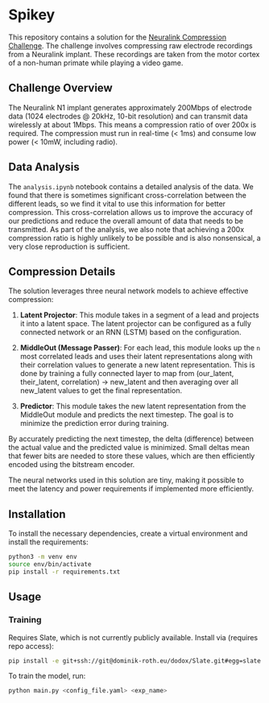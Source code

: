 # Spikey

This repository contains a solution for the [Neuralink Compression Challenge](https://content.neuralink.com/compression-challenge/README.html). The challenge involves compressing raw electrode recordings from a Neuralink implant. These recordings are taken from the motor cortex of a non-human primate while playing a video game.

## Challenge Overview

The Neuralink N1 implant generates approximately 200Mbps of electrode data (1024 electrodes @ 20kHz, 10-bit resolution) and can transmit data wirelessly at about 1Mbps. This means a compression ratio of over 200x is required. The compression must run in real-time (< 1ms) and consume low power (< 10mW, including radio).

## Data Analysis

The `analysis.ipynb` notebook contains a detailed analysis of the data. We found that there is sometimes significant cross-correlation between the different leads, so we find it vital to use this information for better compression. This cross-correlation allows us to improve the accuracy of our predictions and reduce the overall amount of data that needs to be transmitted. As part of the analysis, we also note that achieving a 200x compression ratio is highly unlikely to be possible and is also nonsensical, a very close reproduction is sufficient.

## Compression Details

The solution leverages three neural network models to achieve effective compression:

1. **Latent Projector**: This module takes in a segment of a lead and projects it into a latent space. The latent projector can be configured as a fully connected network or an RNN (LSTM) based on the configuration.

2. **MiddleOut (Message Passer)**: For each lead, this module looks up the `n` most correlated leads and uses their latent representations along with their correlation values to generate a new latent representation. This is done by training a fully connected layer to map from (our_latent, their_latent, correlation) -> new_latent and then averaging over all new_latent values to get the final representation.

3. **Predictor**: This module takes the new latent representation from the MiddleOut module and predicts the next timestep. The goal is to minimize the prediction error during training.

By accurately predicting the next timestep, the delta (difference) between the actual value and the predicted value is minimized. Small deltas mean that fewer bits are needed to store these values, which are then efficiently encoded using the bitstream encoder.

The neural networks used in this solution are tiny, making it possible to meet the latency and power requirements if implemented more efficiently.

## Installation

To install the necessary dependencies, create a virtual environment and install the requirements:

```bash
python3 -m venv env
source env/bin/activate
pip install -r requirements.txt
```

## Usage

### Training

Requires Slate, which is not currently publicly available. Install via (requires repo access):

```bash
pip install -e git+ssh://git@dominik-roth.eu/dodox/Slate.git#egg=slate
```

To train the model, run:

```bash
python main.py <config_file.yaml> <exp_name>
```

